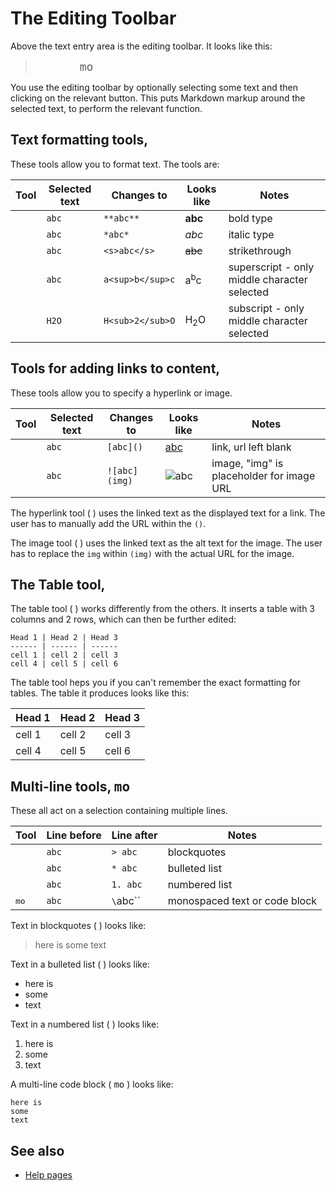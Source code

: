 # The Editing Toolbar

Above the text entry area is the editing toolbar. It looks like this:

> <span style='font-size:18px'><i class='fa fa-bold'></i>  
<i class='fa fa-italic'></i>  
<i class='fa fa-strikethrough'></i>  
<i class='fa fa-superscript'></i>  
<i class='fa fa-subscript'></i>  
<i class='fa fa-link'></i>  
<i class='fa fa-image'></i>  
<i class='fa fa-table'></i>
<i class='fa fa-quote-left'></i>
<i class='fa fa-list-ul'></i>
<i class='fa fa-list-ol'></i>
<tt class='mono_tool'>mo</tt><span>

You use the editing toolbar by optionally selecting some text and then clicking on the relevant button. This puts Markdown markup around the selected text, to perform the relevant function.

## Text formatting tools, <i class='fa fa-bold'></i> <i class='fa fa-italic'></i> <i class='fa fa-strikethrough'></i> <i class='fa fa-superscript'></i> <i class='fa fa-subscript'></i>

These tools allow you to format text. The tools are:

Tool | Selected text | Changes to | Looks like | Notes
-----| ------------- | ---------- | ---------- | -----
<i class='fa fa-bold'></i> | `abc` | `**abc**` | **abc** | bold type
<i class='fa fa-italic'></i> | `abc` | `*abc*` | *abc* | italic type
<i class='fa fa-strikethrough'></i> | `abc` | `<s>abc</s>` | <s>abc</s> | strikethrough
<i class='fa fa-superscript'></i> | `abc` | `a<sup>b</sup>c` | a<sup>b</sup>c | superscript - only middle character selected
<i class='fa fa-subscript'></i> | `H2O` | `H<sub>2</sub>O` | H<sub>2</sub>O | subscript - only middle character selected

## Tools for adding links to content, <i class='fa fa-link'></i> <i class='fa fa-image'></i>

These tools allow you to specify a hyperlink or image.

Tool | Selected text | Changes to | Looks like | Notes
-----| ------------- | ---------- | ---------- | -----
<i class='fa fa-link'></i> | `abc` | `[abc]()` | [abc]() | link, url left blank
<i class='fa fa-image'></i> | `abc` | `![abc](img)` | ![abc](img) | image, "img" is placeholder for image URL

The hyperlink tool ( <i class='fa fa-link'></i> ) uses the linked text as the displayed text for a link. The user has to manually add the URL within the `()`.

The image tool ( <i class='fa fa-image'></i> ) uses the linked text as the alt text for the image. The user has to replace the `img` within `(img)` with the actual
URL for the image.

## The Table tool, <i class='fa fa-table'></i>

The table tool ( <i class='fa fa-table'></i> ) works differently from the others. It inserts a table with 3 columns and 2 rows, which can then be further edited:
```
Head 1 | Head 2 | Head 3
------ | ------ | ------
cell 1 | cell 2 | cell 3
cell 4 | cell 5 | cell 6
```

The table tool heps you if you can't remember the exact formatting for tables. The table it produces looks like this:

Head 1 | Head 2 | Head 3
------ | ------ | ------
cell 1 | cell 2 | cell 3
cell 4 | cell 5 | cell 6

## Multi-line tools, <i class='fa fa-quote-left'></i> <i class='fa fa-list-ul'></i> <i class='fa fa-list-ol'></i> <tt class='mono_tool'>mo</tt>

These all act on a selection containing multiple lines.

Tool | Line before | Line after | Notes
-----| ----------- | ---------- | -----
<i class='fa fa-quote-left'></i> | `abc` | `> abc` | blockquotes
<i class='fa fa-list-ul'></i> | `abc` | `* abc` | bulleted list
<i class='fa fa-list-ol'></i> | `abc` | `1. abc` | numbered list
<tt class='mono_tool'>mo</tt> | `abc` | `\`abc\`` | monospaced text or code block

Text in blockquotes ( <i class='fa fa-quote-left'></i> ) looks like:

> here is
> some
> text

Text in a bulleted list ( <i class='fa fa-list-ul'></i> ) looks like:

* here is
* some
* text

Text in a numbered list ( <i class='fa fa-list-ol'></i> ) looks like:

1. here is
2. some
3. text

A multi-line code block ( <tt class='mono_tool'>mo</tt> ) looks like:
```
here is
some
text
```

## See also

* [Help pages](help)







